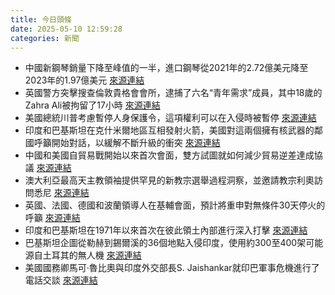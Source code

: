 ```yaml
---
title: 今日頭條
date: 2025-05-10 12:59:28
categories: 新聞            
---
```

- 中國新鋼琴銷量下降至峰值的一半，進口鋼琴從2021年的2.72億美元降至2023年的1.97億美元 [來源連結](https://asiatimes.com/2025/05/classical-music-hits-an-air-pocket-in-china/)
- 英國警方突擊搜查倫敦貴格會會所，逮捕了六名“青年需求”成員，其中18歲的Zahra Ali被拘留了17小時 [來源連結](https://www.theguardian.com/world/2025/may/10/police-raid-london-quaker-meeting-house-very-worrying)
- 美國總統川普考慮暫停人身保護令，這項權利可以在入侵時被暫停 [來源連結](https://www.japantimes.co.jp/news/2025/05/10/world/politics/trump-suspend-habeas-corpus/)
- 印度和巴基斯坦在克什米爾地區互相發射火箭，美國對這兩個擁有核武器的鄰國呼籲開始對話，以緩解不斷升級的衝突 [來源連結](https://www.japantimes.co.jp/news/2025/05/10/asia-pacific/india-pakistan-missile-strikes-trump/)
- 中國和美國自貿易戰開始以來首次會面，雙方試圖就如何減少貿易逆差達成協議 [來源連結](https://www.japantimes.co.jp/business/2025/05/10/economy/us-china-trade-talks-preview/)
- 澳大利亞最高天主教領袖提供罕見的新教宗選舉過程洞察，並邀請教宗利奧訪問悉尼 [來源連結](https://www.theguardian.com/world/2025/may/10/no-phones-lots-of-prayer-australian-cardinals-insight-into-secretive-vatican-conclave)
- 英國、法國、德國和波蘭領導人在基輔會面，預計將重申對無條件30天停火的呼籲 [來源連結](https://www.theguardian.com/world/2025/may/10/leaders-britain-france-germany-poland-arrive-kyiv-ukraine)
- 印度和巴基斯坦在1971年以來首次在彼此領土內部進行深入打擊 [來源連結](https://www.japantimes.co.jp/news/2025/05/10/asia-pacific/india-pakistan-mediation-analysis/)
- 巴基斯坦企圖從勒赫到錫爾溪的36個地點入侵印度，使用約300至400架可能源自土耳其的無人機 [來源連結](https://www.thehindu.com/news/morning-digest-may-10-2025/article69559873.ece)
- 美國國務卿馬可·魯比奧與印度外交部長S. Jaishankar就印巴軍事危機進行了電話交談 [來源連結](https://www.thehindu.com/news/international/us-secretary-of-state-rubio-dials-jaishankar-calls-for-methods-to-de-escalate-amid-tensions/article69560267.ece)



